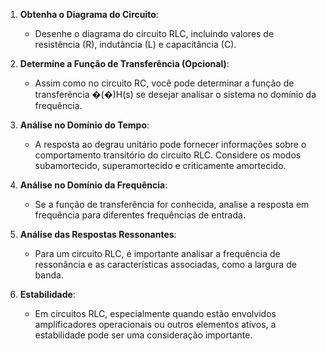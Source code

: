 1. **Obtenha o Diagrama do Circuito**:
    
    - Desenhe o diagrama do circuito RLC, incluindo valores de resistência (R), indutância (L) e capacitância (C).
2. **Determine a Função de Transferência (Opcional)**:
    
    - Assim como no circuito RC, você pode determinar a função de transferência �(�)H(s) se desejar analisar o sistema no domínio da frequência.
3. **Análise no Domínio do Tempo**:
    
    - A resposta ao degrau unitário pode fornecer informações sobre o comportamento transitório do circuito RLC. Considere os modos subamortecido, superamortecido e criticamente amortecido.
4. **Análise no Domínio da Frequência**:
    
    - Se a função de transferência for conhecida, analise a resposta em frequência para diferentes frequências de entrada.
5. **Análise das Respostas Ressonantes**:
    
    - Para um circuito RLC, é importante analisar a frequência de ressonância e as características associadas, como a largura de banda.
6. **Estabilidade**:
    
    - Em circuitos RLC, especialmente quando estão envolvidos amplificadores operacionais ou outros elementos ativos, a estabilidade pode ser uma consideração importante.

